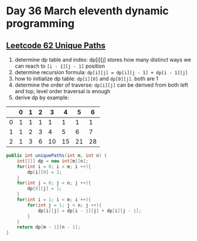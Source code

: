 # Day 36 March eleventh dynamic programming

## [Leetcode 62 Unique Paths](https://leetcode.com/problems/unique-paths/description/)

1. determine dp table and index: dp[i][j] stores how many distinct ways we can reach to `[i - 1][j - 1]` position
2. determine recursion formula: `dp[i][j] = dp[i][j - 1] + dp[i - 1][j]`
3. how to initialize dp table: `dp[i][0]` and `dp[0][j]`. both are 1
4. determine the order of traverse: `dp[i][j]` can be derived from both left and top, level order traversal is enough
5. derive dp by example:


|   | 0 | 1 | 2 | 3  | 4  | 5  | 6  |
| --- | --- | --- | --- | ---- | ---- | ---- | ---- |
| 0 | 1 | 1 | 1 | 1  | 1  | 1  | 1  |
| 1 | 1 | 2 | 3 | 4  | 5  | 6  | 7  |
| 2 | 1 | 3 | 6 | 10 | 15 | 21 | 28 |

```java
public int uniquePaths(int m, int n) {
    int[][] dp = new int[m][n];
    for(int i = 0; i < m; i ++){
        dp[i][0] = 1;
    }
    for(int j = 0; j < n; j ++){
        dp[0][j] = 1;
    }
    for(int i = 1; i < m; i ++){
        for(int j = 1; j < n; j ++){
            dp[i][j] = dp[i - 1][j] + dp[i][j - 1];
        }
    }
    return dp[m - 1][n - 1];
}
```

